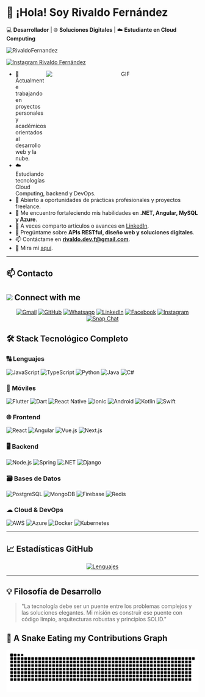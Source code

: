 # 👋 ¡Hola! Soy **Rivaldo Fernández**

💻 **Desarrollador** | 🌐 **Soluciones Digitales** | ☁️ **Estudiante en Cloud Computing**

<p align="left">
  <img src="https://komarev.com/ghpvc/?username=RivaldoFernandez&label=Visitas%20al%20perfil&color=0e75b6&style=flat" alt="RivaldoFernandez" />
</p>

<p align="left">
  <a href="https://www.instagram.com/_rivaldo.fer/" target="_blank">
    <img src="https://img.shields.io/badge/Follow | Instagram-%23E405F.svg?&style=for-the-badge&logo=instagram&logoColor=white" alt="Instagram Rivaldo Fernández" />
  </a>
</p>


<a target="_blank" align="center">
  <img align="right" height="300" width="400" alt="GIF" src="https://media.giphy.com/media/SWoSkN6DxTszqIKEqv/giphy.gif">
</a>

- 🔭 Actualmente trabajando en proyectos personales y académicos orientados al desarrollo web y la nube.  
- ☁️ Estudiando tecnologías Cloud Computing, backend y DevOps.  
- 💼 Abierto a oportunidades de prácticas profesionales y proyectos freelance.  
- 🧠 Me encuentro fortaleciendo mis habilidades en **.NET, Angular, MySQL y Azure**.  
- 📝 A veces comparto artículos o avances en [LinkedIn](https://www.linkedin.com/in/rivaldo-fernandez/).  
- 💬 Pregúntame sobre **APIs RESTful, diseño web y soluciones digitales**.  
- 📫 Contáctame en **rivaldo.dev.f@gmail.com**.  
- 📄 Mira mi [aquí](https://github.com/RivaldoFernandez/).  

---
## 📫 Contacto
## <picture> <img src="https://github.com/7oSkaaa/7oSkaaa/blob/main/Images/Connect-with-me.gif?raw=true" width="100px"> </picture> Connect with me
<p align="center">
	<a href="roman.qquelcca@tecsup.edu.pe"><img img src="https://img.shields.io/badge/gmail-%23EA4335.svg?style=plastic&logo=gmail&logoColor=white" alt="Gmail"/></a>
	<a href="https://github.com/RivaldoFernandez"><img src="https://img.shields.io/badge/github-%23181717.svg?style=plastic&logo=github&logoColor=white" alt="GitHub"/></a>
	<a href="https://wa.me/51993074958"><img src="https://img.shields.io/badge/whatsapp-%2325D366.svg?style=plastic&logo=whatsapp&logoColor=white" alt="Whatsapp"/></a>
	<a href="https://www.linkedin.com/in/rivaldo-fernandez/"><img src="https://img.shields.io/badge/linkedin-%230A66C2.svg?style=plastic&logo=linkedin&logoColor=white" alt="LinkedIn"/></a>
	<a href="https://www.facebook.com/riva.fz"><img src="https://img.shields.io/badge/facebook-%231877F2.svg?style=plastic&logo=facebook&logoColor=white" alt="Facebook"/></a>
	<a href="https://www.instagram.com/_rivaldo.fer/"><img src="https://img.shields.io/badge/instagram-%23E4405F.svg?style=plastic&logo=instagram&logoColor=white" alt="Instagram"/></a>
	<a href="https://msng.link/o/?RivaldoFernandez=sc"><img src="https://img.shields.io/badge/snapchat-%23FFFC00.svg?style=plastic&logo=snapchat&logoColor=black" alt="Snap Chat"/></a>
</p>

## 🛠 Stack Tecnológico Completo

### 🔠 Lenguajes
![JavaScript](https://img.shields.io/badge/JavaScript-F7DF1E?logo=javascript&logoColor=black)
![TypeScript](https://img.shields.io/badge/TypeScript-3178C6?logo=typescript&logoColor=white)
![Python](https://img.shields.io/badge/Python-3776AB?logo=python&logoColor=white)
![Java](https://img.shields.io/badge/Java-007396?logo=java&logoColor=white)
![C#](https://img.shields.io/badge/C%23-239120?logo=c-sharp&logoColor=white)

### 📱 Móviles
![Flutter](https://img.shields.io/badge/Flutter-02569B?logo=flutter&logoColor=white)
![Dart](https://img.shields.io/badge/Dart-0175C2?logo=dart&logoColor=white)
![React Native](https://img.shields.io/badge/React_Native-61DAFB?logo=react&logoColor=black)
![Ionic](https://img.shields.io/badge/Ionic-3880FF?logo=ionic&logoColor=white)
![Android](https://img.shields.io/badge/Android-3DDC84?logo=android&logoColor=white)
![Kotlin](https://img.shields.io/badge/Kotlin-7F52FF?logo=kotlin&logoColor=white)
![Swift](https://img.shields.io/badge/Swift-FA7343?logo=swift&logoColor=white)


### 🌐 Frontend
![React](https://img.shields.io/badge/React-61DAFB?logo=react&logoColor=black)
![Angular](https://img.shields.io/badge/Angular-DD0031?logo=angular&logoColor=white)
![Vue.js](https://img.shields.io/badge/Vue.js-4FC08D?logo=vue.js&logoColor=white)
![Next.js](https://img.shields.io/badge/Next.js-000000?logo=next.js&logoColor=white)

### 🖥 Backend
![Node.js](https://img.shields.io/badge/Node.js-339933?logo=node.js&logoColor=white)
![Spring](https://img.shields.io/badge/Spring-6DB33F?logo=spring&logoColor=white)
![.NET](https://img.shields.io/badge/.NET-512BD4?logo=.net&logoColor=white)
![Django](https://img.shields.io/badge/Django-092E20?logo=django&logoColor=white)

### 🗃 Bases de Datos
![PostgreSQL](https://img.shields.io/badge/PostgreSQL-4169E1?logo=postgresql&logoColor=white)
![MongoDB](https://img.shields.io/badge/MongoDB-47A248?logo=mongodb&logoColor=white)
![Firebase](https://img.shields.io/badge/Firebase-FFCA28?logo=firebase&logoColor=black)
![Redis](https://img.shields.io/badge/Redis-DC382D?logo=redis&logoColor=white)

### ☁ Cloud & DevOps
![AWS](https://img.shields.io/badge/AWS-232F3E?logo=amazon-aws&logoColor=white)
![Azure](https://img.shields.io/badge/Azure-0078D4?logo=microsoft-azure&logoColor=white)
![Docker](https://img.shields.io/badge/Docker-2496ED?logo=docker&logoColor=white)
![Kubernetes](https://img.shields.io/badge/Kubernetes-326CE5?logo=kubernetes&logoColor=white)

---
## 📈 Estadísticas GitHub

<div align="center">

[![Lenguajes](https://github-readme-stats.vercel.app/api/top-langs/?username=RivaldoFernandez&layout=compact&theme=radical&hide_border=true)](https://github.com/RivaldoFernandez)

</div>

---


## 💡 Filosofía de Desarrollo

> "La tecnología debe ser un puente entre los problemas complejos y las soluciones elegantes. 
> Mi misión es construir ese puente con código limpio, arquitecturas robustas y principios SOLID."

## 🐍 A Snake Eating my Contributions Graph
	
<p align = "center">
	<img src = "https://github.com/7oSkaaa/7oSkaaa/blob/output/github-contribution-grid-snake.svg?" alt = "Snake Game"/>
</p>
